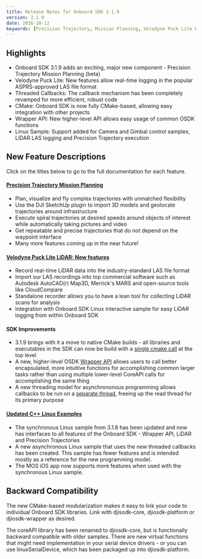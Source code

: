 ```yaml
---
title: Release Notes for Onboard SDK 3.1.9
version: 3.1.9
date: 2016-10-12
keywords: [Precision Trajectory, Mission Planning, Velodyne Puck Lite LiDAR]
---
```


## Highlights

* Onboard SDK 3.1.9 adds an exciting, major new component - Precision Trajectory Mission Planning (beta)
* Velodyne Puck Lite: New features allow real-time logging in the popular ASPRS-approved LAS file format
* Threaded Callbacks: The callback mechanism has been completely revamped for more efficient, robust code
* CMake: Onboard SDK is now fully CMake-based, allowing easy integration with other projects
* Wrapper API: New higher-level API allows easy usage of common OSDK functions
* Linux Sample: Support added for Camera and Gimbal control samples, LiDAR LAS logging and Precision Trajectory execution

## New Feature Descriptions

Click on the titles below to go to the full documentation for each feature.

#### [Precision Trajectory Mission Planning](../modules/missionplan/README.html)

* Plan, visualize and fly complex trajectories with unmatched flexibility
* Use the DJI SketchUp plugin to import 3D models and geolocate trajectories around infrastructure
* Execute spiral trajectories at desired speeds around objects of interest while automatically taking pictures and video
* Get repeatable and precise trajectories that do not depend on the waypoint interface
* Many more features coming up in the near future!

#### [Velodyne Puck Lite LiDAR: New features](../sensor-integration-guides/velodyne/readme.html)
* Record real-time LiDAR data into the industry-standard LAS file format
* Import our LAS recordings into top commercial software such as Autodesk AutoCAD(r) Map3D, Merrick's MARS and open-source tools like CloudCompare
* Standalone recorder allows you to have a lean tool for collecting LiDAR scans for analysis
* Integration with Onboard SDK Linux interactive sample for easy LiDAR logging from within Onboard SDK


#### SDK Improvements

* 3.1.9 brings with it a move to native CMake builds - all libraries  and executables in the SDK can now be build with a [single cmake call]() at the top level
* A new, higher-level OSDK [Wrapper API]() allows users to call better encapsulated, more intuitive functions for accomplishing common larger tasks rather than using multiple lower-level CoreAPI calls for accomplishing the same thing
* A new threading model for asynchrononous programming allows callbacks to be run on a [separate thread](), freeing up the read thread for its primary purpose

#### [Updated C++ Linux Examples](../github-platform-docs/Linux/README.html)

* The synchronous Linux sample from 3.1.8 has been updated and now has interfaces to all features of the Onboard SDK - Wrapper API, LiDAR and Precision Trajectories
* A new asynchronous Linux sample that uses the new threaded callbacks has been created. This sample has fewer features and is intended mostly as a reference for the new programming model.
* The MOS iOS app now supports more features when used with the synchronous Linux sample.

## Backward Compatibility

The new CMake-based modularization makes it easy to link your code to individual Onboard SDK libraries. Link with djisodk-core, djiosdk-platform or djiosdk-wrapper as desired.  

The coreAPI library has been renamed to djiosdk-core, but is functionally backward compatible with older samples. There are new virtual functions that might need implementation in your serial device drivers - or you can use linuxSerialDevice, which has been packaged up into djiosdk-platform.
